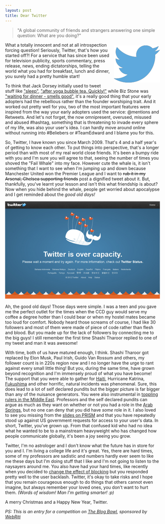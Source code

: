 ```yaml
---
layout: post
title: Dear Twitter
---
```

    
>"A global community of friends and strangers answering one simple question: What are you doing?"    

<div style="float: right; width: 150px; padding: 10px 0px 10px 10px">
	<img src="/images/posts/twitter/logo.png" alt="">
</div>

What a totally innocent and not at all introspection forcing question! Seriously, Twitter, that's how you started off?! For a service that has since been used for television publicity, sports commentary, press release, news, ending dictatorships, telling the world what you had for breakfast, lunch and dinner, you surely had a pretty humble start!

To think that Jack Dorsey initially used to tweet stuff like ["sleep"](https://twitter.com/jack/status/101), ["after yoga bubble tea. Quickly!"](https://twitter.com/jack/status/152) while Biz Stone was ["waiting for dinner - smells good"](https://twitter.com/biz/status/154), it's a really good thing that your early adopters had the rebellious rather than the founder worshiping trait. And it worked out pretty well for you, two of the most important features were inspired from the way your early adopters used the service: @mentions and Retweets. And let's not forget, the now omnipresent, overused, misused and abused #hashtag, something that is threatening to invade every sphere of my life, was also your user's idea. I can hardly move around online without running into #Beliebers or #TeamEdward and I blame you for this. 

So, Twitter, I have known you since March 2009. That's 4 and a half year's of getting to know each other. To put things into perspective, that's a longer period than with most of my real world close friends. It's been a bumpy ride with you and I'm sure you will agree to that, seeing the number of times you shoved the "Fail Whale" into my face. However cute the whale is, it isn't something that I want to see when I'm jumping up and down because Manchester United won the Premier League and I want to ~~rub it in my Arsenal, Chelsea supporting friends~~ post a dignified tweet about it. But, thankfully, you've learnt your lesson and isn't this what friendship is about? Now when you hide behind the whale, people get worried about apocalypse and I get reminded about the *good old days!*

![Twitter Fail Whate](/images/posts/twitter/failwhale.jpg)

Ah, the good old days! Those days were simple. I was a teen and you gave me the perfect outlet for the times when the CCD guy would serve my coffee a degree hotter than I could bear or when my hostel mates became too loud for comfort. Nobody heard those screams of course, I had like 30 followers and most of them were made of piece of code rather than flesh and blood. But you made up for the lack of followers by connecting me to the big guys! I still remember the first time Shashi Tharoor replied to one of my tweet and man it was awesome! 

With time, both of us have matured enough, I think. Shashi Tharoor got replaced by Elon Musk, Paul Irish, Guido Van Rossum and others, my follower count is in 220s region now and I no longer have the urge to rant against every small little thing! But you, during the same time, have grown beyond recognition and I'm immensely proud of what you have become! The support that you were able to gather for [Haiti](http://blogs.wsj.com/digits/2010/01/14/twitter-helps-in-haiti-quake-coverage-aid/), Hurricane Katrina, [Fukushima](http://commons.trincoll.edu/disasterarchipelago/?page_id=326) and other horrific, natural incidents was phenomenal. Sure, this does lead to a lot of self declared pundits but the bigger picture is far bigger than any of the nuisance generators. You were also instrumental in [toppling rulers in the MIddle East](http://www.wired.com/magazine/2013/04/arabspring/). Professors and the self declared pundits can argue as much as they want on whether or not you had a role in the [Arab Springs](http://en.wikipedia.org/wiki/Arab_Spring), but no one can deny that you did have *some* role in it. I also loved to see you missing from the [slides on PRISM](http://www.theverge.com/2013/6/13/4426420/twitter-prism-alex-macgillivray-NSA-government) and that you have repeatedly stood up against US government requests for access to your user's data. In short, Twitter, you've grown up. From that confused kid who had no idea what he wanted to be to a mainstream heavyweight who has changed how people communicate globally, it's been a joy seeing you grow.

Twitter, I'm no astrologer and I don't know what the future has in store for you and I. I'm living a college life and it's great. Yes, there are hard times, some of my professors are sadistic and numbers hardly ever seem to like me these days but I'm doing stuff that I like and I'm not going to listen to the naysayers around me. You also have had your hard times, like recently when you decided to [change the effect of blocking](http://www.theverge.com/2013/12/12/5205462/twitter-turns-its-block-function-into-a-mute-button) but you responded pretty well to the user backlash. Twitter, it's okay to take risks and I hope that you remain courageous enough to do things that others cannot even imagine, but always remember your loved ones, you don't want to hurt them. _(Words of wisdom! Man I'm getting smarter! :p)_

A merry Christmas and a Happy New Year, Twitter.

*PS: This is an entry for a competition on [The Blog Bowl](http://theblogbowl.in/contests/contest/the-elegant-world-wide-web/view/), sponsored by [WebRiti](http://www.webriti.com/)*